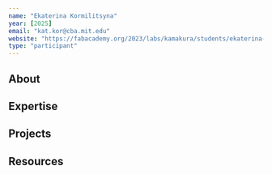 ```yaml
---
name: "Ekaterina Kormilitsyna"
year: [2025]
email: "kat.kor@cba.mit.edu"
website: "https://fabacademy.org/2023/labs/kamakura/students/ekaterina-kormilitsyna/"
type: "participant"
---
```


## About 

## Expertise

## Projects

## Resources 